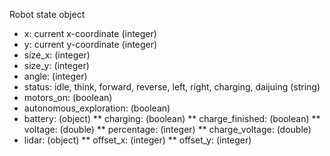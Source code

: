 Robot state object
 * x: current x-coordinate (integer)
 * y: current y-coordinate (integer)
 * size_x: (integer)
 * size_y: (integer)
 * angle: (integer)
 * status: idle, think, forward, reverse, left, right, charging, daijuing (string)
 * motors_on: (boolean)
 * autonomous_exploration: (boolean)
 * battery: (object)
 ** charging: (boolean)
 ** charge_finished: (boolean)
 ** voltage: (double)
 ** percentage: (integer)
 ** charge_voltage: (double)
 * lidar: (object)
 ** offset_x: (integer)
 ** offset_y: (integer)
